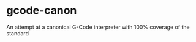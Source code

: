 gcode-canon
===========

An attempt at a canonical G-Code interpreter with 100% coverage of the standard